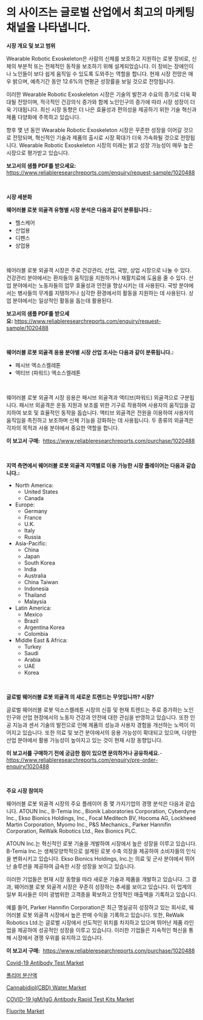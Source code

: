 <p><h1>의 사이즈는 글로벌 산업에서 최고의 마케팅 채널을 나타냅니다.</h1></p><p><strong>시장 개요 및 보고 범위</strong></p>
<p><p>Wearable Robotic Exoskeleton은 사람의 신체를 보호하고 지원하는 로봇 장비로, 신체의 부분적 또는 전체적인 동작을 보조하기 위해 설계되었습니다. 이 장비는 장애인이나 노인들이 보다 쉽게 움직일 수 있도록 도와주는 역할을 합니다. 현재 시장 전망은 매우 밝으며, 예측기간 동안 12.6%의 연평균 성장률을 보일 것으로 전망됩니다.</p><p>이러한 Wearable Robotic Exoskeleton 시장은 기술의 발전과 수요의 증가로 더욱 확대될 전망이며, 적극적인 건강의식 증가와 함께 노인인구의 증가에 따라 시장 성장이 더욱 기대됩니다. 최신 시장 동향은 더 나은 효율성과 편의성을 제공하기 위한 기술 혁신과 제품 다양화에 주목하고 있습니다.</p><p>향후 몇 년 동안 Wearable Robotic Exoskeleton 시장은 꾸준한 성장을 이어갈 것으로 전망되며, 혁신적인 기술과 제품의 출시로 시장 확대가 더욱 가속화될 것으로 전망됩니다. Wearable Robotic Exoskeleton 시장의 미래는 밝고 성장 가능성이 매우 높은 시장으로 평가받고 있습니다.</p></p>
<p><strong>보고서의 샘플 PDF를 받으세요:</strong> <a href="https://www.reliableresearchreports.com/enquiry/request-sample/1020488">https://www.reliableresearchreports.com/enquiry/request-sample/1020488</a></p>
<p>&nbsp;</p>
<p><strong>시장 세분화</strong></p>
<p><strong>웨어러블 로봇 외골격 유형별 시장 분석은 다음과 같이 분류됩니다.:</strong></p>
<p><ul><li>헬스케어</li><li>산업용</li><li>디펜스</li><li>상업용</li></ul></p>
<p>&nbsp;</p>
<p><p>웨어러블 로봇 외골격 시장은 주로 건강관리, 산업, 국방, 상업 시장으로 나눌 수 있다. 건강관리 분야에서는 환자들의 움직임을 지원하거나 재활치료에 도움을 줄 수 있다. 산업 분야에서는 노동자들의 업무 효율성과 안전을 향상시키는 데 사용된다. 국방 분야에서는 병사들의 무게를 지탱하거나 심각한 환경에서의 활동을 지원하는 데 사용된다. 상업 분야에서는 일상적인 활동을 돕는데 활용된다.</p></p>
<p><strong>보고서의 샘플 PDF를 받으세요:</strong>&nbsp;<a href="https://www.reliableresearchreports.com/enquiry/request-sample/1020488">https://www.reliableresearchreports.com/enquiry/request-sample/1020488</a></p>
<p>&nbsp;</p>
<p><strong> 웨어러블 로봇 외골격 응용 분야별 시장 산업 조사는 다음과 같이 분류됩니다.:</strong></p>
<p><ul><li>패시브 엑소스켈레톤</li><li>액티브 (파워드) 엑소스켈레톤</li></ul></p>
<p>&nbsp;</p>
<p><p>웨어러블 로봇 외골격 시장 응용은 패시브 외골격과 액티브(파워드) 외골격으로 구분됩니다. 패시브 외골격은 운동 지원과 보조를 위한 기구로 작용하며 사용자의 움직임을 감지하여 보호 및 효율적인 동작을 돕습니다. 액티브 외골격은 전원을 이용하여 사용자의 움직임을 촉진하고 보조하며 신체 기능을 강화하는 데 사용됩니다. 두 종류의 외골격은 각자의 목적과 사용 분야에서 중요한 역할을 합니다.</p></p>
<p><strong>이 보고서 구매:</strong>&nbsp; <a href="https://www.reliableresearchreports.com/purchase/1020488">https://www.reliableresearchreports.com/purchase/1020488</a></p>
<p>&nbsp;</p>
<p><strong>지역 측면에서 웨어러블 로봇 외골격 지역별로 이용 가능한 시장 플레이어는 다음과 같습니다.:</strong></p>
<p><ul>
    <li>
        North America:
        <ul>
            <li>United States</li>
            <li>Canada</li>
        </ul>
    </li>
    <li>
        Europe:
        <ul>
            <li>Germany</li>
            <li>France</li>
            <li>U.K.</li>
            <li>Italy</li>
            <li>Russia</li>
        </ul>
    </li>
    <li>
        Asia-Pacific:
        <ul>
            <li>China</li>
            <li>Japan</li>
            <li>South Korea</li>
            <li>India</li>
            <li>Australia</li>
            <li>China Taiwan</li>
            <li>Indonesia</li>
            <li>Thailand</li>
            <li>Malaysia</li>
        </ul>
    </li>
    <li>
        Latin America:
        <ul>
            <li>Mexico</li>
            <li>Brazil</li>
            <li>Argentina Korea</li>
            <li>Colombia</li>
        </ul>
    </li>
    <li>
        Middle East & Africa:
        <ul>
            <li>Turkey</li>
            <li>Saudi</li>
            <li>Arabia</li>
            <li>UAE</li>
            <li>Korea</li>
        </ul>
    </li>
    </ul></p>
<p>&nbsp;</p>
<p><strong>글로벌 웨어러블 로봇 외골격 의 새로운 트렌드는 무엇입니까? 시장?</strong></p>
<p><p>글로벌 웨어러블 로봇 익소스켈레톤 시장의 신흥 및 현재 트렌드는 주로 증가하는 노인 인구와 산업 현장에서의 노동자 건강과 안전에 대한 관심을 반영하고 있습니다. 또한 인공 지능과 센서 기술의 발전으로 인해 제품의 성능과 사용자 경험을 개선하는 노력이 이어지고 있습니다. 또한 의료 및 보건 분야에서의 응용 가능성이 확대되고 있으며, 다양한 산업 분야에서 활용 가능성이 높아지고 있는 것이 현재 시장 동향입니다.</p></p>
<p><strong>이 보고서를 구매하기 전에 궁금한 점이 있으면 문의하거나 공유하세요.</strong>- <a href="https://www.reliableresearchreports.com/enquiry/pre-order-enquiry/1020488">https://www.reliableresearchreports.com/enquiry/pre-order-enquiry/1020488</a></p>
<p>&nbsp;</p>
<p><strong>주요 시장 참여자</strong></p>
<p><p>웨어러블 로봇 외골격 시장의 주요 플레이어 중 몇 가지기업의 경쟁 분석은 다음과 같습니다. ATOUN Inc., B-Temia Inc., Bionik Laboratories Corporation, Cyberdyne Inc., Ekso Bionics Holdings, Inc., Focal Meditech BV, Hocoma AG, Lockheed Martin Corporation, Myomo Inc., P&S Mechanics., Parker Hannifin Corporation, ReWalk Robotics Ltd., Rex Bionics PLC.</p><p>ATOUN Inc.는 혁신적인 로봇 기술을 개발하여 시장에서 높은 성장을 이루고 있습니다. B-Temia Inc.는 생체모양학적으로 설계된 로봇 수축 의장을 제공하여 소비자들의 인식을 변화시키고 있습니다. Ekso Bionics Holdings, Inc.는 의료 및 군사 분야에서 뛰어난 솔루션을 제공하여 급속한 시장 성장을 보이고 있습니다.</p><p>이러한 기업들은 현재 시장 동향을 따라 새로운 기술과 제품을 개발하고 있습니다. 그 결과, 웨어러블 로봇 외골격 시장은 꾸준히 성장하는 추세를 보이고 있습니다. 이 업계의 일부 회사들은 이미 광범위한 고객층을 확보하고 안정적인 매출액을 기록하고 있습니다.</p><p>예를 들어, Parker Hannifin Corporation은 최근 명실공히 성장하고 있는 회사로, 웨어러블 로봇 외골격 시장에서 높은 판매 수익을 기록하고 있습니다. 또한, ReWalk Robotics Ltd.는 글로벌 시장에서 선도적인 위치를 차지하고 있으며 뛰어난 제품 라인업을 제공하여 성공적인 성장을 이루고 있습니다. 이러한 기업들은 지속적인 혁신을 통해 시장에서 경쟁 우위를 유지하고 있습니다.</p></p>
<p><strong>이 보고서 구매:</strong>&nbsp;&nbsp;<a href="https://www.reliableresearchreports.com/purchase/1020488">https://www.reliableresearchreports.com/purchase/1020488</a></p>
<p><p><a href="https://automatic-knee-4c7.notion.site/Covid-19-Antibody-Test-Market-Size-2024-2031-Global-Industrial-Analysis-Key-Geographical-Regions--0a71ae1925454ad183a25cfbc45b41e1">Covid-19 Antibody Test Market</a></p><p><a href="https://github.com/nuekbpymrrz5/Market-Research-Report-List-1/blob/main/9009436189327.md">폴리머 분산액</a></p><p><a href="https://issuu.com/reportprime-2/docs/cannabidiolcbd-water-market-size-2030.pptx">Cannabidiol(CBD) Water Market</a></p><p><a href="https://sulfuric-clavicle-d39.notion.site/COVID-19-IgM-IgG-Antibody-Rapid-Test-Kits-Market-Research-Report-Forecasted-for-Period-from-2024--5aa69c56f4604b5896254fd14a261702">COVID-19 IgM/IgG Antibody Rapid Test Kits Market</a></p><p><a href="https://github.com/castoriffic/Market-Research-Report-List-3/blob/main/fluorite-market.md">Fluorite Market</a></p></p>
